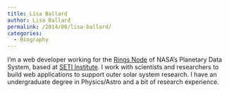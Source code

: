 ```yaml
---
title: Lisa Ballard
author: Lisa Ballard
permalink: /2014/06/lisa-ballard/
categories:
  - Biography
---
```

I’m a web developer working for the [Rings Node][1] of NASA’s Planetary Data System, based at [SETI Institute][2]. I work with scientists and researchers to build web applications to support outer solar system research. I have an undergraduate degree in Physics/Astro and a bit of research experience.

 [1]: http://pds-rings.seti.org/
 [2]: http://www.seti.org/
